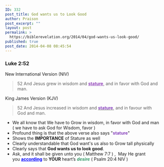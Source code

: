 ```yaml
---
ID: 332
post_title: God wants us to Look Good
author: Praison
post_excerpt: ""
layout: post
permalink: >
  https://biblerevelation.org/2014/04/god-wants-us-look-good/
published: true
post_date: 2014-04-08 08:45:54
---
```

<div>
<h3>Luke 2:52</h3>
New International Version (NIV)

</div>
<div>
<blockquote>52 And Jesus grew in wisdom and <span style="text-decoration: underline; color: #9245ba;"><strong>stature</strong></span>, and in favor with God and man.</blockquote>
<div>

King James Version (KJV)

</div>
<blockquote>52 And Jesus increased in wisdom and <span style="text-decoration: underline;"><span style="color: #8742bc;"><strong>stature</strong></span></span>, and in favour with God and man.</blockquote>
<ul>
	<li>We all know that We have to Grow in wisdom, in favor with God and man ( we have to ask God for Wisdom, favor )</li>
	<li>Profound thing is that the above verse also says "<strong><span style="color: #8742bc;">stature</span></strong>"</li>
	<li>Shows the <strong>IMPORTANCE</strong> of Stature as well</li>
	<li>Clearly understandable that God want's us also to Grow tall physically</li>
	<li>Clearly says that <strong>God wants us to look good</strong>.</li>
	<li>Ask, and it shall be given unto you ( Matthew 7:7 ) ,  May He grant you <span style="text-decoration: underline; color: #0000ff;"><strong>according</strong></span> to <strong>YOUR</strong> heart’s <span style="color: #339966;"><strong><em>desire</em></strong></span> ( Psalm 20:4 NIV )</li>
</ul>
</div>